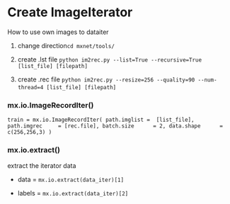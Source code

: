 # Create ImageIterator

How to use own images to dataiter

1. change direction`cd mxnet/tools/`

2. create .lst file `python im2rec.py --list=True --recursive=True [list_file] [filepath] ` 

3. create .rec file `python im2rec.py --resize=256 --quality=90 --num-thread=4 [list_file] [filepath]`    

### mx.io.ImageRecordIter()

`train = mx.io.ImageRecordIter(
  path.imglist =  [list_file],
  path.imgrec     = [rec.file],
  batch.size      = 2,
  data.shape      = c(256,256,3)
)`

### mx.io.extract()

extract the iterator data

* data = `mx.io.extract(data_iter)[1]`

* labels = `mx.io.extract(data_iter)[2]`
